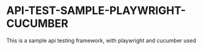 # API-TEST-SAMPLE-PLAYWRIGHT-CUCUMBER
This is a sample api testing framework, with playwright and cucumber used
